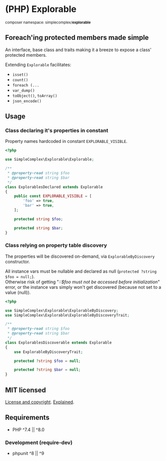 # (PHP) Explorable
<small>composer namespace: simplecomplex/**explorable**</small>

## Foreach'ing protected members made simple

An interface, base class and traits making it a breeze to expose a class'
protected members.

Extending `Explorable` facilitates:
- `isset()`
- `count()`
- `foreach (...`
- `var_dump()`
- `toObject()`, `toArray()`
- `json_encode()`

## Usage

### Class declaring it's properties in constant
Property names hardcoded in constant `EXPLORABLE_VISIBLE`.

```php
<?php

use SimpleComplex\Explorable\Explorable;

/**
 * @property-read string $foo
 * @property-read string $bar
 */
class ExplorablesDeclared extends Explorable
{
    public const EXPLORABLE_VISIBLE = [
        'foo' => true,
        'bar' => true,
    ];

    protected string $foo;

    protected string $bar;
}
```

### Class relying on property table discovery
The properties will be discovered on-demand, via `ExplorableByDiscovery`
constructor.

All instance vars must be nullable and declared as null
(`protected ?string $foo = null;`).<br>
Otherwise risk of getting "_::$foo must not be accessed before initialization_"
error, or the instance vars simply won't get discovered (because not set to a
value (null)).

```php
<?php

use SimpleComplex\Explorable\ExplorableByDiscovery;
use SimpleComplex\Explorable\ExplorableByDiscoveryTrait;

/**
 * @property-read string $foo
 * @property-read string $bar
 */
class ExplorablesDiscoverable extends Explorable
{
    use ExplorableByDiscoveryTrait;

    protected ?string $foo = null;

    protected ?string $bar = null;
}
```

## MIT licensed

[License and copyright](https://github.com/simplecomplex/php-explorable/blob/master/LICENSE).
[Explained](https://tldrlegal.com/license/mit-license).

## Requirements ##

- PHP ^7.4 || ^8.0

### Development (require-dev)

- phpunit ^8 || ^9